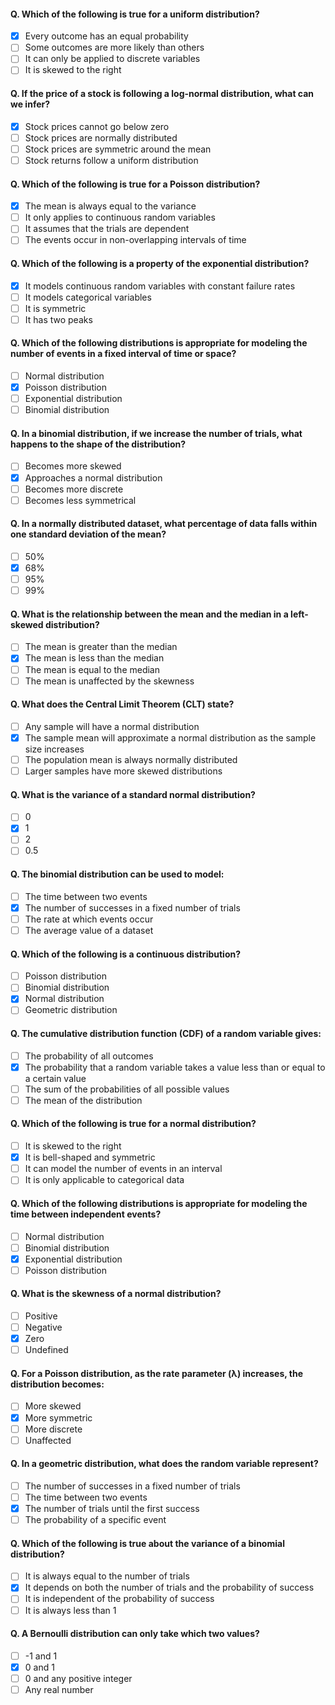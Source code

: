 #### Q. Which of the following is true for a **uniform distribution**?

* [x] Every outcome has an equal probability
* [ ] Some outcomes are more likely than others
* [ ] It can only be applied to discrete variables
* [ ] It is skewed to the right

#### Q. If the price of a stock is following a **log-normal distribution**, what can we infer?

* [x] Stock prices cannot go below zero
* [ ] Stock prices are normally distributed
* [ ] Stock prices are symmetric around the mean
* [ ] Stock returns follow a uniform distribution

#### Q. Which of the following is true for a **Poisson distribution**?

* [x] The mean is always equal to the variance
* [ ] It only applies to continuous random variables
* [ ] It assumes that the trials are dependent
* [ ] The events occur in non-overlapping intervals of time

#### Q. Which of the following is a property of the **exponential distribution**?

* [x] It models continuous random variables with constant failure rates
* [ ] It models categorical variables
* [ ] It is symmetric
* [ ] It has two peaks

#### Q. Which of the following distributions is appropriate for modeling the number of events in a fixed interval of time or space?

* [ ] Normal distribution
* [x] Poisson distribution
* [ ] Exponential distribution
* [ ] Binomial distribution

#### Q. In a **binomial distribution**, if we increase the number of trials, what happens to the shape of the distribution?

* [ ] Becomes more skewed
* [x] Approaches a normal distribution
* [ ] Becomes more discrete
* [ ] Becomes less symmetrical

#### Q. In a normally distributed dataset, what percentage of data falls within one standard deviation of the mean?

* [ ] 50%
* [x] 68%
* [ ] 95%
* [ ] 99%

#### Q. What is the relationship between the **mean and the median** in a left-skewed distribution?

* [ ] The mean is greater than the median
* [x] The mean is less than the median
* [ ] The mean is equal to the median
* [ ] The mean is unaffected by the skewness

#### Q. What does the **Central Limit Theorem (CLT)** state?

* [ ] Any sample will have a normal distribution
* [x] The sample mean will approximate a normal distribution as the sample size increases
* [ ] The population mean is always normally distributed
* [ ] Larger samples have more skewed distributions

#### Q. What is the **variance** of a standard normal distribution?

* [ ] 0
* [x] 1
* [ ] 2
* [ ] 0.5

#### Q. The **binomial distribution** can be used to model:

* [ ] The time between two events
* [x] The number of successes in a fixed number of trials
* [ ] The rate at which events occur
* [ ] The average value of a dataset

#### Q. Which of the following is a **continuous distribution**?

* [ ] Poisson distribution
* [ ] Binomial distribution
* [x] Normal distribution
* [ ] Geometric distribution

#### Q. The **cumulative distribution function (CDF)** of a random variable gives:

* [ ] The probability of all outcomes
* [x] The probability that a random variable takes a value less than or equal to a certain value
* [ ] The sum of the probabilities of all possible values
* [ ] The mean of the distribution

#### Q. Which of the following is true for a **normal distribution**?

* [ ] It is skewed to the right
* [x] It is bell-shaped and symmetric
* [ ] It can model the number of events in an interval
* [ ] It is only applicable to categorical data

#### Q. Which of the following distributions is appropriate for modeling the **time between independent events**?

* [ ] Normal distribution
* [ ] Binomial distribution
* [x] Exponential distribution
* [ ] Poisson distribution

#### Q. What is the **skewness** of a normal distribution?

* [ ] Positive
* [ ] Negative
* [x] Zero
* [ ] Undefined

#### Q. For a **Poisson distribution**, as the rate parameter (λ) increases, the distribution becomes:

* [ ] More skewed
* [x] More symmetric
* [ ] More discrete
* [ ] Unaffected

#### Q. In a **geometric distribution**, what does the random variable represent?

* [ ] The number of successes in a fixed number of trials
* [ ] The time between two events
* [x] The number of trials until the first success
* [ ] The probability of a specific event

#### Q. Which of the following is true about the **variance of a binomial distribution**?

* [ ] It is always equal to the number of trials
* [x] It depends on both the number of trials and the probability of success
* [ ] It is independent of the probability of success
* [ ] It is always less than 1

#### Q. A **Bernoulli distribution** can only take which two values?

* [ ] -1 and 1
* [x] 0 and 1
* [ ] 0 and any positive integer
* [ ] Any real number
